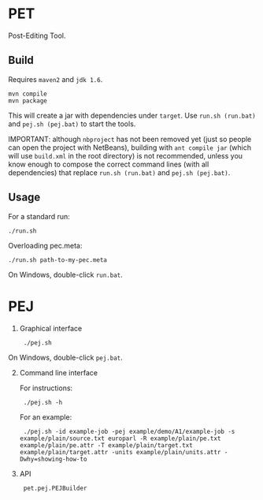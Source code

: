 # PET

Post-Editing Tool.

## Build

Requires `maven2` and `jdk 1.6`.

    mvn compile
    mvn package

This will create a jar with dependencies under `target`.
Use `run.sh (run.bat)` and `pej.sh (pej.bat)` to start the tools.

IMPORTANT: although `nbproject` has not been removed yet (just so people can open the project with NetBeans), building with `ant compile jar` (which will use `build.xml` in the root directory) is not recommended, unless you know enough to compose the correct command lines (with all dependencies) that replace `run.sh (run.bat)` and `pej.sh (pej.bat)`.

## Usage

For a standard run:

    ./run.sh

Overloading pec.meta:

    ./run.sh path-to-my-pec.meta

On Windows, double-click `run.bat`.


# PEJ

1. Graphical interface

        ./pej.sh

On Windows, double-click `pej.bat`.

2. Command line interface

    For instructions:

        ./pej.sh -h

    For an example:

        ./pej.sh -id example-job -pej example/demo/A1/example-job -s example/plain/source.txt europarl -R example/plain/pe.txt example/plain/pe.attr -T example/plain/target.txt example/plain/target.attr -units example/plain/units.attr -Dwhy=showing-how-to

3. API

        pet.pej.PEJBuilder
